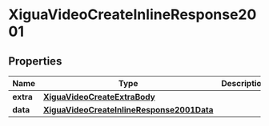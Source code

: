 # XiguaVideoCreateInlineResponse2001

## Properties
Name | Type | Description | Notes
------------ | ------------- | ------------- | -------------
**extra** | [**XiguaVideoCreateExtraBody**](XiguaVideoCreateExtraBody.md) |  |  [optional]
**data** | [**XiguaVideoCreateInlineResponse2001Data**](XiguaVideoCreateInlineResponse2001Data.md) |  |  [optional]
